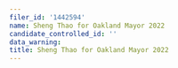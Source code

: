 ```yaml
---
filer_id: '1442594'
name: Sheng Thao for Oakland Mayor 2022
candidate_controlled_id: ''
data_warning: 
title: Sheng Thao for Oakland Mayor 2022
---
```

